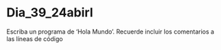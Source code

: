 # Dia_39_24abirl
Escriba un programa de ‘Hola Mundo’. Recuerde incluir los comentarios a las líneas de código
